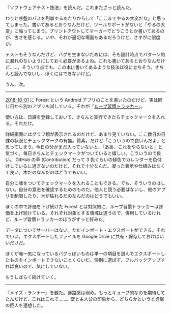 『ソフトウェアテスト技法』を読んだ。これまたざっと読んだ。

わりと序盤のパスを列挙するあたりからして「ここまでやるの大変だな」と思ってしまった。書いてあるとおりなんだけど、ツールサポートがないと「やるの大変」に陥ってしまう。プリントアウトしてマーカーでどうこうとか書いてあるのが、古さを感じる。いや、それが適切な場面もあるだろうけど、さすがに限度が。

テストもそうなんだけど、バグを生まないためには、そも設計時点でパターン的に漏れのないようにしておく必要があるよね。これも書いてあるとおりなんだけど……。そういう点でも、この本に書いてあるような技法は役に立ちそう。きちんと読んでないし、ぼくにはできないけど。

うん、次。

-----

[2018-10-01][] に Forest という Android アプリのことを書いたのだけど、実は同じ日から別のアプリも試している。それが「[ループ習慣トラッカー](https://play.google.com/store/apps/details?id=org.isoron.uhabits&hl=ja)」。

使い方は、日課を登録しておいて、きちんと実行できたらチェックマークを入れる。それだけ。

詳細画面にはグラフ類が表示されるのだけど、あまり見ていない。ここ数日の日課の状況とチェックマークの有無。質素。だけど「こういうので良いんだよ」と思ってしまう。今日の分がまだ入っていないと、「ああ、これをやらないと」と気づく。毎日きちんとチェックマークがついていると嬉しい。こういうので良い。 GitHub の草 (Contribution) だって 3 色くらいの緑色でカレンダーを色付けしているに過ぎないのだけど、それで十分なんだ。凝った表示や仕組みはなくて良い。木だのなんだのはどうでもいい。

自分に嘘をついてチェックマークを入れることもできる。でも、そういうのはしない。自分の意志を確認するためのものだ。他人と競う必要はないし、他のアプリを制限したり、木が枯れるだのなんだのはどうでもいい。

ぼくの中で評価を下げ続けた Forest とは対照的に、ループ習慣トラッカーは評価を上げ続けている。それぞれ対象とする領域は違うので、併用しているけれど、ループ習慣トラッカーのほうがずっと好みだ。

データについてサーバーはない。ただインポート・エクスポートができる。それでいい。エクスポートしたファイルを Google Drive に共有・保存しておけばいいだけだ。

ぼくが唯一気になっているバグっぽいものは単一の項目を選んでエクスポートしたものをインポートできないことくらいだ。個別に選ばず、フルバックアップすれば良いので、気にしていない。

もうしばらく続けていく。

-----

『メイズ・ランナー』を観た。迷路感は弱め。もっとキューブ的なのを期待してたんだけど、これはこれで……。壁と主人公の印象から、どちらかというと進撃の巨人を連想した。

[2018-10-01]: https://blog.bouzuya.net/2018/10/01/

